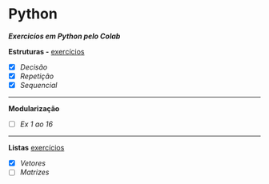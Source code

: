 # Python
__*Exercicíos em Python pelo Colab*__

**Estruturas -**
[exercícios](ExDecisão_Repetição_Sequencial.ipynb)

- [x] *Decisão*
- [x] *Repetição*
- [x] *Sequencial*      
---
**Modularização**
- [ ] *Ex 1 ao 16*
---
**Listas**
[exercícios](ExVetores.ipynb)

- [x] *Vetores*
- [ ] *Matrizes*
